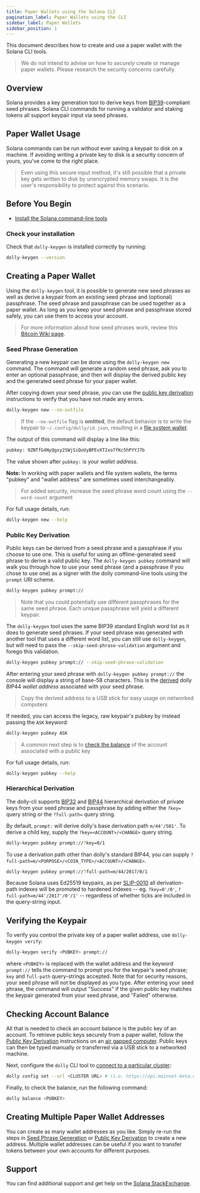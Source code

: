 ```yaml
---
title: Paper Wallets using the Solana CLI
pagination_label: Paper Wallets using the CLI
sidebar_label: Paper Wallets
sidebar_position: 1
---
```


This document describes how to create and use a paper wallet with the Solana CLI
tools.

> We do not intend to advise on how to _securely_ create or manage paper
> wallets. Please research the security concerns carefully.

## Overview

Solana provides a key generation tool to derive keys from
[BIP39](https://github.com/bitcoin/bips/blob/master/bip-0039.mediawiki)-compliant
seed phrases. Solana CLI commands for running a validator and staking tokens all
support keypair input via seed phrases.

## Paper Wallet Usage

Solana commands can be run without ever saving a keypair to disk on a machine.
If avoiding writing a private key to disk is a security concern of yours, you've
come to the right place.

> Even using this secure input method, it's still possible that a private key
> gets written to disk by unencrypted memory swaps. It is the user's
> responsibility to protect against this scenario.

## Before You Begin

- [Install the Solana command-line tools](../install.md)

### Check your installation

Check that `dolly-keygen` is installed correctly by running:

```bash
dolly-keygen --version
```

## Creating a Paper Wallet

Using the `dolly-keygen` tool, it is possible to generate new seed phrases as
well as derive a keypair from an existing seed phrase and (optional) passphrase.
The seed phrase and passphrase can be used together as a paper wallet. As long
as you keep your seed phrase and passphrase stored safely, you can use them to
access your account.

> For more information about how seed phrases work, review this
> [Bitcoin Wiki page](https://en.bitcoin.it/wiki/Seed_phrase).

### Seed Phrase Generation

Generating a new keypair can be done using the `dolly-keygen new` command. The
command will generate a random seed phrase, ask you to enter an optional
passphrase, and then will display the derived public key and the generated seed
phrase for your paper wallet.

After copying down your seed phrase, you can use the
[public key derivation](#public-key-derivation) instructions to verify that you
have not made any errors.

```bash
dolly-keygen new --no-outfile
```

> If the `--no-outfile` flag is **omitted**, the default behavior is to write
> the keypair to `~/.config/dolly/id.json`, resulting in a
> [file system wallet](./file-system.md).

The output of this command will display a line like this:

```bash
pubkey: 9ZNTfG4NyQgxy2SWjSiQoUyBPEvXT2xo7fKc5hPYYJ7b
```

The value shown after `pubkey:` is your _wallet address_.

**Note:** In working with paper wallets and file system wallets, the terms
"pubkey" and "wallet address" are sometimes used interchangeably.

> For added security, increase the seed phrase word count using the
> `--word-count` argument

For full usage details, run:

```bash
dolly-keygen new --help
```

### Public Key Derivation

Public keys can be derived from a seed phrase and a passphrase if you choose to
use one. This is useful for using an offline-generated seed phrase to derive a
valid public key. The `dolly-keygen pubkey` command will walk you through how
to use your seed phrase (and a passphrase if you chose to use one) as a signer
with the dolly command-line tools using the `prompt` URI scheme.

```bash
dolly-keygen pubkey prompt://
```

> Note that you could potentially use different passphrases for the same seed
> phrase. Each unique passphrase will yield a different keypair.

The `dolly-keygen` tool uses the same BIP39 standard English word list as it
does to generate seed phrases. If your seed phrase was generated with another
tool that uses a different word list, you can still use `dolly-keygen`, but
will need to pass the `--skip-seed-phrase-validation` argument and forego this
validation.

```bash
dolly-keygen pubkey prompt:// --skip-seed-phrase-validation
```

After entering your seed phrase with `dolly-keygen pubkey prompt://` the
console will display a string of base-58 characters. This is the
[derived](#hierarchical-derivation) dolly BIP44 _wallet address_ associated
with your seed phrase.

> Copy the derived address to a USB stick for easy usage on networked computers

If needed, you can access the legacy, raw keypair's pubkey by instead passing
the `ASK` keyword:

```bash
dolly-keygen pubkey ASK
```

> A common next step is to [check the balance](#checking-account-balance) of the
> account associated with a public key

For full usage details, run:

```bash
dolly-keygen pubkey --help
```

### Hierarchical Derivation

The dolly-cli supports
[BIP32](https://github.com/bitcoin/bips/blob/master/bip-0032.mediawiki) and
[BIP44](https://github.com/bitcoin/bips/blob/master/bip-0044.mediawiki)
hierarchical derivation of private keys from your seed phrase and passphrase by
adding either the `?key=` query string or the `?full-path=` query string.

By default, `prompt:` will derive dolly's base derivation path `m/44'/501'`. To
derive a child key, supply the `?key=<ACCOUNT>/<CHANGE>` query string.

```bash
dolly-keygen pubkey prompt://?key=0/1
```

To use a derivation path other than dolly's standard BIP44, you can supply
`?full-path=m/<PURPOSE>/<COIN_TYPE>/<ACCOUNT>/<CHANGE>`.

```bash
dolly-keygen pubkey prompt://?full-path=m/44/2017/0/1
```

Because Solana uses Ed25519 keypairs, as per
[SLIP-0010](https://github.com/satoshilabs/slips/blob/master/slip-0010.md) all
derivation-path indexes will be promoted to hardened indexes -- eg.
`?key=0'/0'`, `?full-path=m/44'/2017'/0'/1'` -- regardless of whether ticks are
included in the query-string input.

## Verifying the Keypair

To verify you control the private key of a paper wallet address, use
`dolly-keygen verify`:

```bash
dolly-keygen verify <PUBKEY> prompt://
```

where `<PUBKEY>` is replaced with the wallet address and the keyword `prompt://`
tells the command to prompt you for the keypair's seed phrase; `key` and
`full-path` query-strings accepted. Note that for security reasons, your seed
phrase will not be displayed as you type. After entering your seed phrase, the
command will output "Success" if the given public key matches the keypair
generated from your seed phrase, and "Failed" otherwise.

## Checking Account Balance

All that is needed to check an account balance is the public key of an account.
To retrieve public keys securely from a paper wallet, follow the
[Public Key Derivation](#public-key-derivation) instructions on an
[air gapped computer](<https://en.wikipedia.org/wiki/Air_gap_(networking)>).
Public keys can then be typed manually or transferred via a USB stick to a
networked machine.

Next, configure the `dolly` CLI tool to
[connect to a particular cluster](../examples/choose-a-cluster.md):

```bash
dolly config set --url <CLUSTER URL> # (i.e. https://api.mainnet-beta.dolly.com)
```

Finally, to check the balance, run the following command:

```bash
dolly balance <PUBKEY>
```

## Creating Multiple Paper Wallet Addresses

You can create as many wallet addresses as you like. Simply re-run the steps in
[Seed Phrase Generation](#seed-phrase-generation) or
[Public Key Derivation](#public-key-derivation) to create a new address.
Multiple wallet addresses can be useful if you want to transfer tokens between
your own accounts for different purposes.

## Support

You can find additional support and get help on the
[Solana StackExchange](https://dolly.stackexchange.com).
